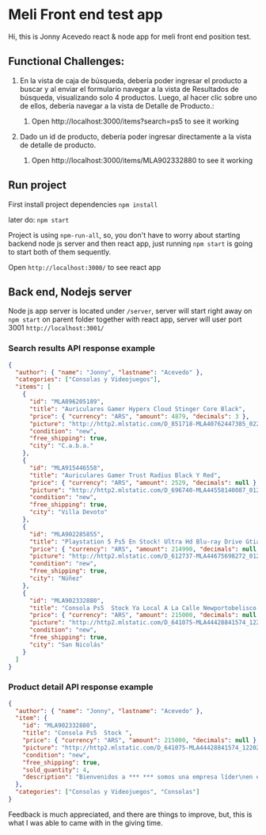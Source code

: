 # Meli Front end test app

Hi, this is Jonny Acevedo react & node app for meli front end position test.

## Functional Challenges:

1. En la vista de caja de búsqueda, debería poder ingresar el producto a buscar y al enviar el formulario navegar a la vista de Resultados de búsqueda, visualizando solo 4 productos. Luego, al hacer clic sobre uno de ellos, debería navegar a la vista de Detalle de Producto.:

   1. Open http://localhost:3000/items?search=ps5 to see it working

2. Dado un id de producto, debería poder ingresar directamente a la vista de detalle de producto.
   1. Open http://localhost:3000/items/MLA902332880 to see it working

## Run project

First install project dependencies
`npm install`

later do:
`npm start`

Project is using `npm-run-all`, so, you don't have to worry about starting backend node js server and then react app, just running `npm start` is going to start both of them sequently.

Open `http://localhost:3000/` to see react app

## Back end, Nodejs server

Node js app server is located under `/server`, server will start right away on `npm start` on parent folder together with react app, server will user port 3001 `http://localhost:3001/`

### Search results API response example

```json
{
  "author": { "name": "Jonny", "lastname": "Acevedo" },
  "categories": ["Consolas y Videojuegos"],
  "items": [
    {
      "id": "MLA896205189",
      "title": "Auriculares Gamer Hyperx Cloud Stinger Core Black",
      "price": { "currency": "ARS", "amount": 4879, "decimals": 3 },
      "picture": "http://http2.mlstatic.com/D_851718-MLA40762447385_022020-I.jpg",
      "condition": "new",
      "free_shipping": true,
      "city": "C.a.b.a."
    },
    {
      "id": "MLA915446558",
      "title": "Auriculares Gamer Trust Radius Black Y Red",
      "price": { "currency": "ARS", "amount": 2529, "decimals": null },
      "picture": "http://http2.mlstatic.com/D_696740-MLA44558140087_012021-I.jpg",
      "condition": "new",
      "free_shipping": true,
      "city": "Villa Devoto"
    },
    {
      "id": "MLA902285855",
      "title": "Playstation 5 Ps5 En Stock! Ultra Hd Blu-ray Drive Gtia Sony",
      "price": { "currency": "ARS", "amount": 214990, "decimals": null },
      "picture": "http://http2.mlstatic.com/D_612737-MLA44675698272_012021-O.jpg",
      "condition": "new",
      "free_shipping": true,
      "city": "Núñez"
    },
    {
      "id": "MLA902332880",
      "title": "Consola Ps5  Stock Ya Local A La Calle Newportobelisco ",
      "price": { "currency": "ARS", "amount": 215000, "decimals": null },
      "picture": "http://http2.mlstatic.com/D_641075-MLA44428841574_122020-O.jpg",
      "condition": "new",
      "free_shipping": true,
      "city": "San Nicolás"
    }
  ]
}
```

### Product detail API response example

```json
{
  "author": { "name": "Jonny", "lastname": "Acevedo" },
  "item": {
    "id": "MLA902332880",
    "title": "Consola Ps5  Stock ",
    "price": { "currency": "ARS", "amount": 215000, "decimals": null },
    "picture": "http://http2.mlstatic.com/D_641075-MLA44428841574_122020-O.jpg",
    "condition": "new",
    "free_shipping": true,
    "sold_quantity": 4,
    "description": "Bienvenidos a *** *** somos una empresa líder\nen e-Commerce..."
  },
  "categories": ["Consolas y Videojuegos", "Consolas"]
}
```

Feedback is much appreciated, and there are things to improve, but, this is what I was able to came with in the giving time.
